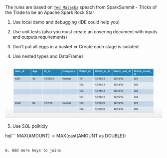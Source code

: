 The rules are based on [`Ted Malaska`](https://github.com/TedBear42) speach from SparkSummit - Tricks of the Trade to be an Apache Spark Rock Star

1. Use local demo and debugging (IDE could help you)

2. Use unit tests (also you must create an covering document with inputs and outputs requirements)

3. Don't put all eggs in a basket => Create each stage is isolated

4. Use nested types and DataFrames

![](img/nested_exp.png)

5. Use SQL politicly 

hql```
MAX(AMOUNT) -> MAX(cast(AMOUNT as DOUBLE))
```

6. Add more keys to joins 
